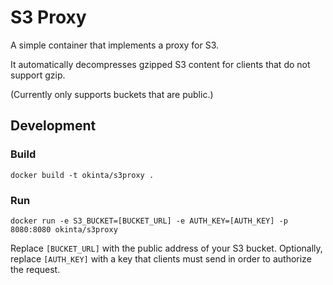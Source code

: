 # S3 Proxy

A simple container that implements a proxy for S3.

It automatically decompresses gzipped S3 content for clients that do not
support gzip.

(Currently only supports buckets that are public.)

## Development

### Build

    docker build -t okinta/s3proxy .

### Run

    docker run -e S3_BUCKET=[BUCKET_URL] -e AUTH_KEY=[AUTH_KEY] -p 8080:8080 okinta/s3proxy

Replace `[BUCKET_URL]` with the public address of your S3 bucket. Optionally,
replace `[AUTH_KEY]` with a key that clients must send in order to authorize
the request.
